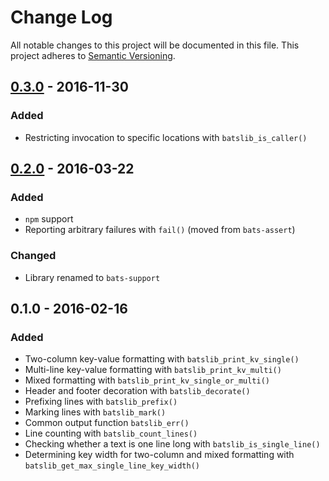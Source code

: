 # Change Log

All notable changes to this project will be documented in this file.
This project adheres to [Semantic Versioning](http://semver.org/).

## [0.3.0] - 2016-11-30

### Added

- Restricting invocation to specific locations with
  `batslib_is_caller()`

## [0.2.0] - 2016-03-22

### Added

- `npm` support
- Reporting arbitrary failures with `fail()` (moved from `bats-assert`)

### Changed

- Library renamed to `bats-support`

## 0.1.0 - 2016-02-16

### Added

- Two-column key-value formatting with `batslib_print_kv_single()`
- Multi-line key-value formatting with `batslib_print_kv_multi()`
- Mixed formatting with `batslib_print_kv_single_or_multi()`
- Header and footer decoration with `batslib_decorate()`
- Prefixing lines with `batslib_prefix()`
- Marking lines with `batslib_mark()`
- Common output function `batslib_err()`
- Line counting with `batslib_count_lines()`
- Checking whether a text is one line long with
  `batslib_is_single_line()`
- Determining key width for two-column and mixed formatting with
  `batslib_get_max_single_line_key_width()`

[0.3.0]: https://github.com/ztombol/bats-support/compare/v0.2.0...v0.3.0
[0.2.0]: https://github.com/ztombol/bats-support/compare/v0.1.0...v0.2.0
